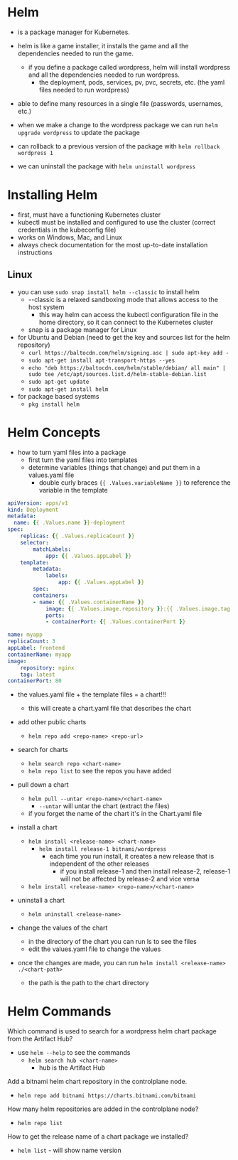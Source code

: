 # Helm
- is a package manager for Kubernetes.
- helm is like a game installer, it installs the game and all the dependencies needed to run the game.
    - if you define a package called wordpress, helm will install wordpress and all the dependencies needed to run wordpress.
        - the deployment, pods, services, pv, pvc, secrets, etc. (the yaml files needed to run wordpress)

- able to define many resources in a single file (passwords, usernames, etc.)
- when we make a change to the wordpress package we can run `helm upgrade wordpress` to update the package
- can rollback to a previous version of the package with `helm rollback wordpress 1`
- we can uninstall the package with `helm uninstall wordpress`

# Installing Helm
- first, must have a functioning Kubernetes cluster
- kubectl must be installed and configured to use the cluster (correct credentials in the kubeconfig file)
- works on Windows, Mac, and Linux
- always check documentation for the most up-to-date installation instructions
## Linux
- you can use `sudo snap install helm --classic` to install helm
    - --classic is a relaxed sandboxing mode that allows access to the host system
        - this way helm can access the kubectl configuration file in the home directory, so it can connect to the Kubernetes cluster
    - snap is a package manager for Linux
- for Ubuntu and Debian (need to get the key and sources list for the helm repository)
    - `curl https://baltocdn.com/helm/signing.asc | sudo apt-key add -`
    - `sudo apt-get install apt-transport-https --yes`
    - `echo "deb https://baltocdn.com/helm/stable/debian/ all main" | sudo tee /etc/apt/sources.list.d/helm-stable-debian.list`
    - `sudo apt-get update`
    - `sudo apt-get install helm`
- for package based systems
    - `pkg install helm`

# Helm Concepts
- how to turn yaml files into a package 
    - first turn the yaml files into templates
    - determine variables (things that change) and put them in a values.yaml file
        - double curly braces `{{ .Values.variableName }}` to reference the variable in the template

```yaml templates/deployment.yaml
apiVersion: apps/v1
kind: Deployment
metadata:
  name: {{ .Values.name }}-deployment
spec:
    replicas: {{ .Values.replicaCount }}
    selector:
        matchLabels:
            app: {{ .Values.appLabel }}
    template:
        metadata:
            labels:
                app: {{ .Values.appLabel }}
        spec:
        containers:
        - name: {{ .Values.containerName }}
            image: {{ .Values.image.repository }}:{{ .Values.image.tag }}
            ports:
            - containerPort: {{ .Values.containerPort }}
```
```yaml values.yaml
name: myapp
replicaCount: 3
appLabel: frontend
containerName: myapp
image:
    repository: nginx
    tag: latest
containerPort: 80
```

- the values.yaml file + the template files = a chart!!!
    - this will create a chart.yaml file that describes the chart

- add other public charts
    - `helm repo add <repo-name> <repo-url>`
- search for charts
    - `helm search repo <chart-name>`
    - `helm repo list` to see the repos you have added
- pull down a chart
    - `helm pull --untar <repo-name>/<chart-name>`
        - `--untar` will untar the chart (extract the files)
    - if you forget the name of the chart it's in the Chart.yaml file
- install a chart
    - `helm install <release-name> <chart-name>`
        - `helm install release-1 bitnami/wordpress`
            - each time you run install, it creates a new release that is independent of the other releases
                - if you install release-1 and then install release-2, release-1 will not be affected by release-2 and vice versa
    - `helm install <release-name> <repo-name>/<chart-name>`
- uninstall a chart
    - `helm uninstall <release-name>`
- change the values of the chart 
    - in the directory of the chart you can run ls to see the files
    - edit the values.yaml file to change the values
- once the changes are made, you can run `helm install <release-name> ./<chart-path>` 
    - the path is the path to the chart directory


# Helm Commands
Which command is used to search for a wordpress helm chart package from the Artifact Hub?
- use `helm --help` to see the commands
    - `helm search hub <chart-name>`
        - hub is the Artifact Hub 

Add a bitnami helm chart repository in the controlplane node.
- `helm repo add bitnami https://charts.bitnami.com/bitnami`

How many helm repositories are added in the controlplane node?
- `helm repo list`

How to get the release name of a chart package we installed?
- `helm list` - will show name version 


